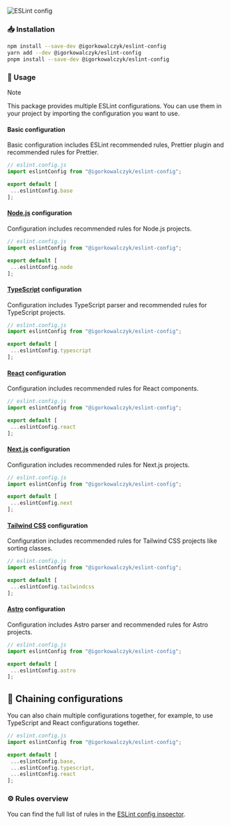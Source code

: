 ![ESLint config](https://github.com/IgorKowalczyk/shared-configs/assets/49127376/0455914b-4614-4f90-8348-d8229ab2d9f0)

### 📥 Installation

```bash
npm install --save-dev @igorkowalczyk/eslint-config
yarn add --dev @igorkowalczyk/eslint-config
pnpm install --save-dev @igorkowalczyk/eslint-config
```

### 🔩 Usage

> [!NOTE]
> This package provides multiple ESLint configurations. You can use them in your project by importing the configuration you want to use.

#### Basic configuration

Basic configuration includes ESLint recommended rules, Prettier plugin and recommended rules for Prettier. 

```js
// eslint.config.js
import eslintConfig from "@igorkowalczyk/eslint-config";

export default [
 ...eslintConfig.base
];
```

#### [Node.js](https://nodejs.org/) configuration

Configuration includes recommended rules for Node.js projects.

```js
// eslint.config.js
import eslintConfig from "@igorkowalczyk/eslint-config";

export default [
 ...eslintConfig.node
];
```

#### [TypeScript](https://www.typescriptlang.org/) configuration

Configuration includes TypeScript parser and recommended rules for TypeScript projects.

```js
// eslint.config.js
import eslintConfig from "@igorkowalczyk/eslint-config";

export default [
 ...eslintConfig.typescript
];
```

#### [React](https://react.dev/) configuration

Configuration includes recommended rules for React components.

```js
// eslint.config.js
import eslintConfig from "@igorkowalczyk/eslint-config";

export default [
 ...eslintConfig.react
];
```

#### [Next.js](https://nextjs.org) configuration

Configuration includes recommended rules for Next.js projects.

```js
// eslint.config.js
import eslintConfig from "@igorkowalczyk/eslint-config";

export default [
 ...eslintConfig.next
];
```

#### [Tailwind CSS](https://tailwindcss.com) configuration

Configuration includes recommended rules for Tailwind CSS projects like sorting classes.

```js
// eslint.config.js
import eslintConfig from "@igorkowalczyk/eslint-config";

export default [
 ...eslintConfig.tailwindcss
];
```

#### [Astro](https://astro.build) configuration

Configuration includes Astro parser and recommended rules for Astro projects.

```js
// eslint.config.js
import eslintConfig from "@igorkowalczyk/eslint-config";

export default [
 ...eslintConfig.astro
];
```

## 🔗 Chaining configurations

You can also chain multiple configurations together, for example, to use TypeScript and React configurations together.

```js
// eslint.config.js
import eslintConfig from "@igorkowalczyk/eslint-config";

export default [
 ...eslintConfig.base,
 ...eslintConfig.typescript,
 ...eslintConfig.react
];
```

### ⚙️ Rules overview

You can find the full list of rules in the [ESLint config inspector](https://shared-configs.vercel.app/).